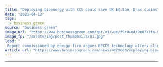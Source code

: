 ```yaml
---
title: "Deploying bioenergy with CCS could save UK £4.5bn, Drax claims"
date: "2021-04-12"
tags: 
  - business green
source: "business green"
image_url: "https://www.businessgreen.com/api/v1/wps/f5c04e4/0e03b3fa-9bf1-480b-b4d4-8568272446b9/3/Drax-tour-2016-1-2-185x114.jpg"
image_fp: "/assets/img/post_thumbnails/81.jpg"
lead: "
 Report commissioned by energy firm argues BECCS technology offers climate and cost benefits for decarbonising UK energy system ..."
article_url: "https://www.businessgreen.com/news/4029668/deploying-bioenergy-ccs-save-uk-gbp-5bn-drax-claims"
---
```


---
